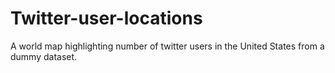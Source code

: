 # Twitter-user-locations
A world map highlighting number of twitter users in the United States from a dummy dataset.
